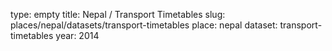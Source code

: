 type: empty
title: Nepal / Transport Timetables
slug: places/nepal/datasets/transport-timetables
place: nepal
dataset: transport-timetables
year: 2014
